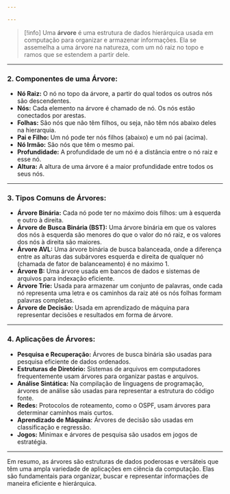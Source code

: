 ```yaml
---

---
```


 > [!info] Uma **árvore** 
 > é uma estrutura de dados hierárquica usada em computação para organizar e armazenar informações. Ela se assemelha a uma árvore na natureza, com um nó raiz no topo e ramos que se estendem a partir dele.

----
### 2. **Componentes de uma Árvore:**

- **Nó Raiz:** O nó no topo da árvore, a partir do qual todos os outros nós são descendentes.
- **Nós:** Cada elemento na árvore é chamado de nó. Os nós estão conectados por arestas.
- **Folhas:** São nós que não têm filhos, ou seja, não têm nós abaixo deles na hierarquia.
- **Pai e Filho:** Um nó pode ter nós filhos (abaixo) e um nó pai (acima).
- **Nó Irmão:** São nós que têm o mesmo pai.
- **Profundidade:** A profundidade de um nó é a distância entre o nó raiz e esse nó.
- **Altura:** A altura de uma árvore é a maior profundidade entre todos os seus nós.


---
### **3. Tipos Comuns de Árvores:**

- **Árvore Binária:** Cada nó pode ter no máximo dois filhos: um à esquerda e outro à direita.
- **Árvore de Busca Binária (BST):** Uma árvore binária em que os valores dos nós à esquerda são menores do que o valor do nó raiz, e os valores dos nós à direita são maiores.
- **Árvore AVL:** Uma árvore binária de busca balanceada, onde a diferença entre as alturas das subárvores esquerda e direita de qualquer nó (chamada de fator de balanceamento) é no máximo 1.
- **Árvore B:** Uma árvore usada em bancos de dados e sistemas de arquivos para indexação eficiente.
- **Árvore Trie:** Usada para armazenar um conjunto de palavras, onde cada nó representa uma letra e os caminhos da raiz até os nós folhas formam palavras completas.
- **Árvore de Decisão:** Usada em aprendizado de máquina para representar decisões e resultados em forma de árvore.

---
### **4. Aplicações de Árvores:**
 
- **Pesquisa e Recuperação:** Árvores de busca binária são usadas para pesquisa eficiente de dados ordenados.
- **Estruturas de Diretório:** Sistemas de arquivos em computadores frequentemente usam árvores para organizar pastas e arquivos.
- **Análise Sintática:** Na compilação de linguagens de programação, árvores de análise são usadas para representar a estrutura do código fonte.
- **Redes:** Protocolos de roteamento, como o OSPF, usam árvores para determinar caminhos mais curtos.
- **Aprendizado de Máquina:** Árvores de decisão são usadas em classificação e regressão.
- **Jogos:** Minimax e árvores de pesquisa são usados em jogos de estratégia.

---
Em resumo, as árvores são estruturas de dados poderosas e versáteis que têm uma ampla variedade de aplicações em ciência da computação. Elas são fundamentais para organizar, buscar e representar informações de maneira eficiente e hierárquica.